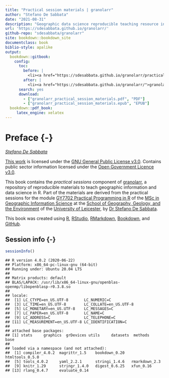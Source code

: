 ```yaml
---
title: "Practical session materials | granolarr"
author: "Stefano De Sabbata"
date: "2021-08-31"
description: "Geographic data science reproducible teaching resource in R, Practical session materials"
url: 'https://sdesabbata.github.io/granolarr/'
github-repo: "sdesabbata/granolarr"
site: bookdown::bookdown_site
documentclass: book
biblio-style: apalike
output:
  bookdown::gitbook:
    config:
      toc:
        before: |
          <li><a href="https://sdesabbata.github.io/granolarr/practicals/bookdown/">Practicals | granolarr</a></li>
        after: |
          <li><a href="https://sdesabbata.github.io/granolarr/">granolarr</a></li>
      search: yes
      download:
        - ["granolarr_practical_session_materials.pdf", "PDF"]
        - ["granolarr_practical_session_materials.epub", "EPUB"]
  bookdown::pdf_book:
     latex_engine: xelatex
---
```


# Preface {-}

*[Stefano De Sabbata](https://stefanodesabbata.com)*

[This work](https://github.com/sdesabbata/GY7702) is licensed under the [GNU General Public License v3.0](https://www.gnu.org/licenses/gpl-3.0.html). Contains public sector information licensed under the [Open Government Licence v3.0](http://www.nationalarchives.gov.uk/doc/open-government-licence).

This book contains the *practical sessions* component of [granolarr](https://github.com/sdesabbata/granolarr), a repository of reproducible materials to teach geographic information and data science in R. Part of the materials are derived from the practical sessions for the module [GY7702 Practical Programming in R](https://sdesabbata.github.io/GY7702/) of the [MSc in Geographic Information Science](https://le.ac.uk/courses/geographical-information-science-msc/2019) at the [School of Geography, Geology, and the Environment](https://le.ac.uk/gge) of the [University of Leicester](https://le.ac.uk/), by [Dr Stefano De Sabbata](https://stefanodesabbata.com/).

This book was created using [R](https://www.r-project.org/), [RStudio](https://www.rstudio.com/), [RMarkdown](https://rmarkdown.rstudio.com/), [Bookdown](https://bookdown.org/), and [GitHub](https://github.com/sdesabbata).



## Session info {-}

```r
sessionInfo()
```

```
## R version 4.0.2 (2020-06-22)
## Platform: x86_64-pc-linux-gnu (64-bit)
## Running under: Ubuntu 20.04 LTS
## 
## Matrix products: default
## BLAS/LAPACK: /usr/lib/x86_64-linux-gnu/openblas-openmp/libopenblasp-r0.3.8.so
## 
## locale:
##  [1] LC_CTYPE=en_US.UTF-8       LC_NUMERIC=C              
##  [3] LC_TIME=en_US.UTF-8        LC_COLLATE=en_US.UTF-8    
##  [5] LC_MONETARY=en_US.UTF-8    LC_MESSAGES=C             
##  [7] LC_PAPER=en_US.UTF-8       LC_NAME=C                 
##  [9] LC_ADDRESS=C               LC_TELEPHONE=C            
## [11] LC_MEASUREMENT=en_US.UTF-8 LC_IDENTIFICATION=C       
## 
## attached base packages:
## [1] stats     graphics  grDevices utils     datasets  methods   base     
## 
## loaded via a namespace (and not attached):
##  [1] compiler_4.0.2  magrittr_1.5    bookdown_0.20   htmltools_0.5.0
##  [5] tools_4.0.2     yaml_2.2.1      stringi_1.4.6   rmarkdown_2.3  
##  [9] knitr_1.29      stringr_1.4.0   digest_0.6.25   xfun_0.16      
## [13] rlang_0.4.7     evaluate_0.14
```
